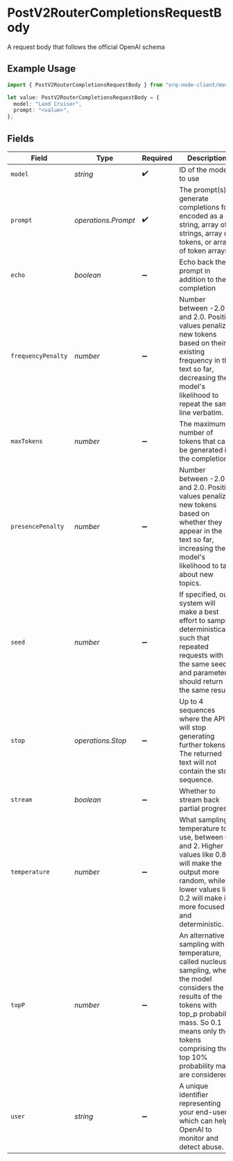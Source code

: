 # PostV2RouterCompletionsRequestBody

A request body that follows the official OpenAI schema

## Example Usage

```typescript
import { PostV2RouterCompletionsRequestBody } from "orq-node-client/models/operations";

let value: PostV2RouterCompletionsRequestBody = {
  model: "Land Cruiser",
  prompt: "<value>",
};
```

## Fields

| Field                                                                                                                                                                                                                                       | Type                                                                                                                                                                                                                                        | Required                                                                                                                                                                                                                                    | Description                                                                                                                                                                                                                                 |
| ------------------------------------------------------------------------------------------------------------------------------------------------------------------------------------------------------------------------------------------- | ------------------------------------------------------------------------------------------------------------------------------------------------------------------------------------------------------------------------------------------- | ------------------------------------------------------------------------------------------------------------------------------------------------------------------------------------------------------------------------------------------- | ------------------------------------------------------------------------------------------------------------------------------------------------------------------------------------------------------------------------------------------- |
| `model`                                                                                                                                                                                                                                     | *string*                                                                                                                                                                                                                                    | :heavy_check_mark:                                                                                                                                                                                                                          | ID of the model to use                                                                                                                                                                                                                      |
| `prompt`                                                                                                                                                                                                                                    | *operations.Prompt*                                                                                                                                                                                                                         | :heavy_check_mark:                                                                                                                                                                                                                          | The prompt(s) to generate completions for, encoded as a string, array of strings, array of tokens, or array of token arrays.                                                                                                                |
| `echo`                                                                                                                                                                                                                                      | *boolean*                                                                                                                                                                                                                                   | :heavy_minus_sign:                                                                                                                                                                                                                          | Echo back the prompt in addition to the completion                                                                                                                                                                                          |
| `frequencyPenalty`                                                                                                                                                                                                                          | *number*                                                                                                                                                                                                                                    | :heavy_minus_sign:                                                                                                                                                                                                                          | Number between -2.0 and 2.0. Positive values penalize new tokens based on their existing frequency in the text so far, decreasing the model's likelihood to repeat the same line verbatim.                                                  |
| `maxTokens`                                                                                                                                                                                                                                 | *number*                                                                                                                                                                                                                                    | :heavy_minus_sign:                                                                                                                                                                                                                          | The maximum number of tokens that can be generated in the completion.                                                                                                                                                                       |
| `presencePenalty`                                                                                                                                                                                                                           | *number*                                                                                                                                                                                                                                    | :heavy_minus_sign:                                                                                                                                                                                                                          | Number between -2.0 and 2.0. Positive values penalize new tokens based on whether they appear in the text so far, increasing the model's likelihood to talk about new topics.                                                               |
| `seed`                                                                                                                                                                                                                                      | *number*                                                                                                                                                                                                                                    | :heavy_minus_sign:                                                                                                                                                                                                                          | If specified, our system will make a best effort to sample deterministically, such that repeated requests with the same seed and parameters should return the same result.                                                                  |
| `stop`                                                                                                                                                                                                                                      | *operations.Stop*                                                                                                                                                                                                                           | :heavy_minus_sign:                                                                                                                                                                                                                          | Up to 4 sequences where the API will stop generating further tokens. The returned text will not contain the stop sequence.                                                                                                                  |
| `stream`                                                                                                                                                                                                                                    | *boolean*                                                                                                                                                                                                                                   | :heavy_minus_sign:                                                                                                                                                                                                                          | Whether to stream back partial progress.                                                                                                                                                                                                    |
| `temperature`                                                                                                                                                                                                                               | *number*                                                                                                                                                                                                                                    | :heavy_minus_sign:                                                                                                                                                                                                                          | What sampling temperature to use, between 0 and 2. Higher values like 0.8 will make the output more random, while lower values like 0.2 will make it more focused and deterministic.                                                        |
| `topP`                                                                                                                                                                                                                                      | *number*                                                                                                                                                                                                                                    | :heavy_minus_sign:                                                                                                                                                                                                                          | An alternative to sampling with temperature, called nucleus sampling, where the model considers the results of the tokens with top_p probability mass. So 0.1 means only the tokens comprising the top 10% probability mass are considered. |
| `user`                                                                                                                                                                                                                                      | *string*                                                                                                                                                                                                                                    | :heavy_minus_sign:                                                                                                                                                                                                                          | A unique identifier representing your end-user, which can help OpenAI to monitor and detect abuse.                                                                                                                                          |